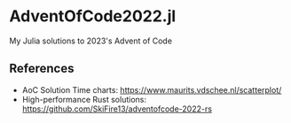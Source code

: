 # AdventOfCode2022.jl
My Julia solutions to 2023's Advent of Code

## References
- AoC Solution Time charts: https://www.maurits.vdschee.nl/scatterplot/
- High-performance Rust solutions: https://github.com/SkiFire13/adventofcode-2022-rs
